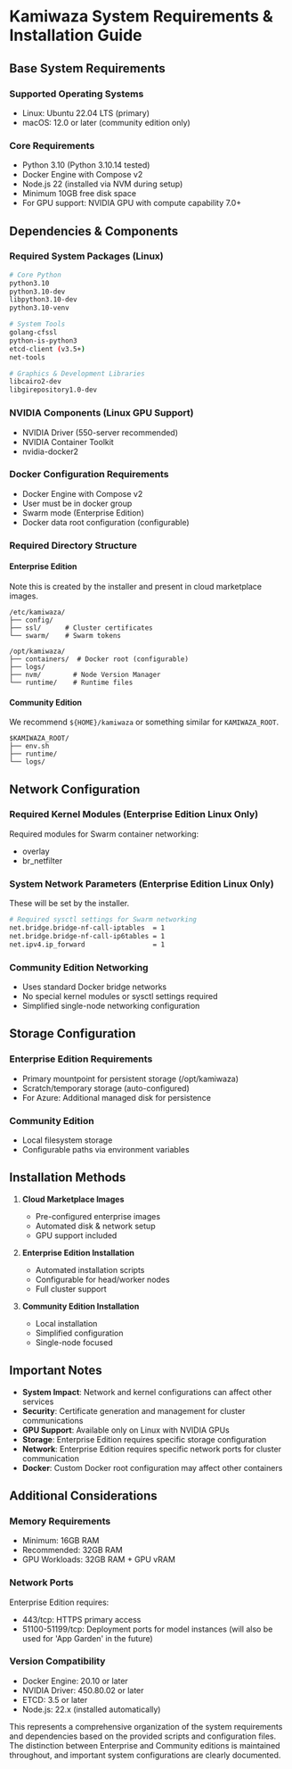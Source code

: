 # Kamiwaza System Requirements & Installation Guide

## Base System Requirements

### Supported Operating Systems
- Linux: Ubuntu 22.04 LTS (primary)
- macOS: 12.0 or later (community edition only)

### Core Requirements
- Python 3.10 (Python 3.10.14 tested)
- Docker Engine with Compose v2
- Node.js 22 (installed via NVM during setup)
- Minimum 10GB free disk space
- For GPU support: NVIDIA GPU with compute capability 7.0+

## Dependencies & Components

### Required System Packages (Linux)
```bash
# Core Python
python3.10
python3.10-dev
libpython3.10-dev
python3.10-venv

# System Tools
golang-cfssl
python-is-python3
etcd-client (v3.5+)
net-tools

# Graphics & Development Libraries
libcairo2-dev
libgirepository1.0-dev
```

### NVIDIA Components (Linux GPU Support)
- NVIDIA Driver (550-server recommended)
- NVIDIA Container Toolkit
- nvidia-docker2

### Docker Configuration Requirements
- Docker Engine with Compose v2
- User must be in docker group
- Swarm mode (Enterprise Edition)
- Docker data root configuration (configurable)

### Required Directory Structure

#### Enterprise Edition

Note this is created by the installer and present in cloud marketplace images.

```
/etc/kamiwaza/
├── config/
├── ssl/      # Cluster certificates
└── swarm/    # Swarm tokens

/opt/kamiwaza/
├── containers/  # Docker root (configurable)
├── logs/
├── nvm/        # Node Version Manager
└── runtime/    # Runtime files
```

#### Community Edition

We recommend `${HOME}/kamiwaza` or something similar for `KAMIWAZA_ROOT`.

```
$KAMIWAZA_ROOT/
├── env.sh
├── runtime/
└── logs/
```

## Network Configuration

### Required Kernel Modules (Enterprise Edition Linux Only)
Required modules for Swarm container networking:
- overlay
- br_netfilter

### System Network Parameters (Enterprise Edition Linux Only)

These will be set by the installer.

```bash
# Required sysctl settings for Swarm networking
net.bridge.bridge-nf-call-iptables  = 1
net.bridge.bridge-nf-call-ip6tables = 1
net.ipv4.ip_forward                 = 1
```

### Community Edition Networking
- Uses standard Docker bridge networks
- No special kernel modules or sysctl settings required
- Simplified single-node networking configuration


## Storage Configuration

### Enterprise Edition Requirements

- Primary mountpoint for persistent storage (/opt/kamiwaza)
- Scratch/temporary storage (auto-configured)
- For Azure: Additional managed disk for persistence

### Community Edition

- Local filesystem storage
- Configurable paths via environment variables

## Installation Methods

1. **Cloud Marketplace Images**
   - Pre-configured enterprise images
   - Automated disk & network setup
   - GPU support included

2. **Enterprise Edition Installation**
   - Automated installation scripts
   - Configurable for head/worker nodes
   - Full cluster support

3. **Community Edition Installation**
   - Local installation
   - Simplified configuration
   - Single-node focused

## Important Notes

- **System Impact**: Network and kernel configurations can affect other services
- **Security**: Certificate generation and management for cluster communications
- **GPU Support**: Available only on Linux with NVIDIA GPUs
- **Storage**: Enterprise Edition requires specific storage configuration
- **Network**: Enterprise Edition requires specific network ports for cluster communication
- **Docker**: Custom Docker root configuration may affect other containers

## Additional Considerations

### Memory Requirements
- Minimum: 16GB RAM
- Recommended: 32GB RAM
- GPU Workloads: 32GB RAM + GPU vRAM

### Network Ports
Enterprise Edition requires:
- 443/tcp: HTTPS primary access
- 51100-51199/tcp: Deployment ports for model instances (will also be used for 'App Garden' in the future)

### Version Compatibility
- Docker Engine: 20.10 or later
- NVIDIA Driver: 450.80.02 or later
- ETCD: 3.5 or later
- Node.js: 22.x (installed automatically)

This represents a comprehensive organization of the system requirements and dependencies based on the provided scripts and configuration files. The distinction between Enterprise and Community editions is maintained throughout, and important system configurations are clearly documented.